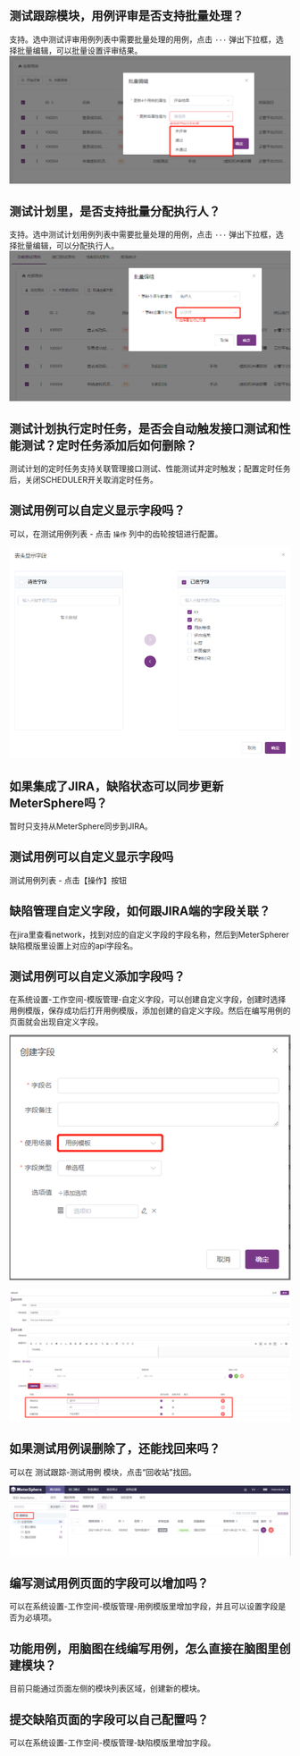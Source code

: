 ## 测试跟踪模块，用例评审是否支持批量处理？

支持。选中测试评审用例列表中需要批量处理的用例，点击 `···` 弹出下拉框，选择批量编辑，可以批量设置评审结果。
![批量评审](../img/faq/批量评审.png)

## 测试计划里，是否支持批量分配执行人？

支持。选中测试计划用例列表中需要批量处理的用例，点击 `···` 弹出下拉框，选择批量编辑，可以分配执行人。
![批量分配执行人](../img/faq/批量分配执行人.png)

## 测试计划执行定时任务，是否会自动触发接口测试和性能测试？定时任务添加后如何删除？

测试计划的定时任务支持关联管理接口测试、性能测试并定时触发；配置定时任务后，关闭SCHEDULER开关取消定时任务。

## 测试用例可以自定义显示字段吗？

可以，在测试用例列表 - 点击 `操作` 列中的齿轮按钮进行配置。

![批量分配执行人](../img/faq/测试用例自定义显示字段.png)

## 如果集成了JIRA，缺陷状态可以同步更新MeterSphere吗？

暂时只支持从MeterSphere同步到JIRA。

## 测试用例可以自定义显示字段吗

测试用例列表 - 点击【操作】按钮


## 缺陷管理自定义字段，如何跟JIRA端的字段关联？

在jira里查看network，找到对应的自定义字段的字段名称，然后到MeterSpherer缺陷模版里设置上对应的api字段名。

## 测试用例可以自定义添加字段吗？

在系统设置-工作空间-模版管理-自定义字段，可以创建自定义字段，创建时选择用例模版，保存成功后打开用例模版，添加创建的自定义字段。然后在编写用例的页面就会出现自定义字段。

![! 测试用例自定义字段01](../img/faq/测试用例自定义字段01.jpg)

![! 测试用例自定义字段02](../img/faq/测试用例自定义字段02.png)

## 如果测试用例误删除了，还能找回来吗？

可以在 测试跟踪-测试用例 模块，点击“回收站”找回。

![! 测试用例回收站](../img/faq/测试用例回收站.png)

## 编写测试用例页面的字段可以增加吗？

可以在系统设置-工作空间-模版管理-用例模版里增加字段，并且可以设置字段是否为必填项。

## 功能用例，用脑图在线编写用例，怎么直接在脑图里创建模块？
目前只能通过页面左侧的模块列表区域，创建新的模块。

## 提交缺陷页面的字段可以自己配置吗？
可以在系统设置-工作空间-模版管理-缺陷模版里增加字段。



